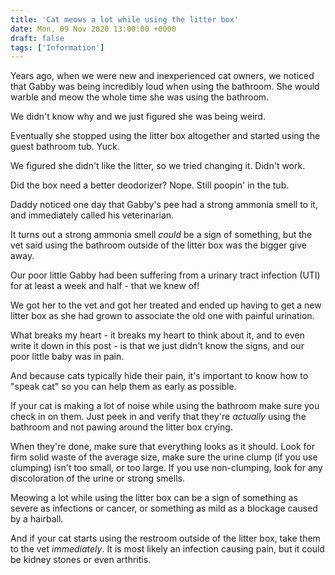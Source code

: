 ```yaml
---
title: 'Cat meows a lot while using the litter box'
date: Mon, 09 Nov 2020 13:00:00 +0000
draft: false
tags: ['Information']
---
```


Years ago, when we were new and inexperienced cat owners, we noticed that Gabby was being incredibly loud when using the bathroom. She would warble and meow the whole time she was using the bathroom.

We didn't know why and we just figured she was being weird.

Eventually she stopped using the litter box altogether and started using the guest bathroom tub. Yuck.

We figured she didn't like the litter, so we tried changing it. Didn't work.

Did the box need a better deodorizer? Nope. Still poopin' in the tub.

Daddy noticed one day that Gabby's pee had a strong ammonia smell to it, and immediately called his veterinarian.

It turns out a strong ammonia smell _could_ be a sign of something, but the vet said using the bathroom outside of the litter box was the bigger give away.

Our poor little Gabby had been suffering from a urinary tract infection (UTI) for at least a week and half - that we knew of!

We got her to the vet and got her treated and ended up having to get a new litter box as she had grown to associate the old one with painful urination.

What breaks my heart - it breaks my heart to think about it, and to even write it down in this post - is that we just didn't know the signs, and our poor little baby was in pain.

And because cats typically hide their pain, it's important to know how to "speak cat" so you can help them as early as possible.

If your cat is making a lot of noise while using the bathroom make sure you check in on them. Just peek in and verify that they're _actually_ using the bathroom and not pawing around the litter box crying.

When they're done, make sure that everything looks as it should. Look for firm solid waste of the average size, make sure the urine clump (if you use clumping) isn't too small, or too large. If you use non-clumping, look for any discoloration of the urine or strong smells.

Meowing a lot while using the litter box can be a sign of something as severe as infections or cancer, or something as mild as a blockage caused by a hairball.

And if your cat starts using the restroom outside of the litter box, take them to the vet _immediately_. It is most likely an infection causing pain, but it could be kidney stones or even arthritis.